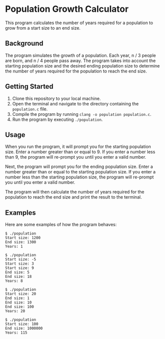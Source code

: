 # Population Growth Calculator

This program calculates the number of years required for a population to grow from a start size to an end size.

## Background

The program simulates the growth of a population. Each year, n / 3 people are born, and n / 4 people pass away. The program takes into account the starting population size and the desired ending population size to determine the number of years required for the population to reach the end size.

## Getting Started

1. Clone this repository to your local machine.
2. Open the terminal and navigate to the directory containing the `population.c` file.
3. Compile the program by running `clang -o population population.c`.
4. Run the program by executing `./population`.

## Usage

When you run the program, it will prompt you for the starting population size. Enter a number greater than or equal to 9. If you enter a number less than 9, the program will re-prompt you until you enter a valid number.

Next, the program will prompt you for the ending population size. Enter a number greater than or equal to the starting population size. If you enter a number less than the starting population size, the program will re-prompt you until you enter a valid number.

The program will then calculate the number of years required for the population to reach the end size and print the result to the terminal.

## Examples

Here are some examples of how the program behaves:

```
$ ./population
Start size: 1200
End size: 1300
Years: 1
```

```
$ ./population
Start size: -5
Start size: 3
Start size: 9
End size: 5
End size: 18
Years: 8
```

```
$ ./population
Start size: 20
End size: 1
End size: 10
End size: 100
Years: 20
```

```
$ ./population
Start size: 100
End size: 1000000
Years: 115
```

